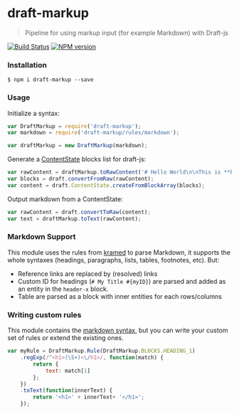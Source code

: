 # draft-markup

> Pipeline for using markup input (for example Markdown) with Draft-js

[![Build Status](https://travis-ci.org/GitbookIO/draft-markup.png?branch=master)](https://travis-ci.org/GitbookIO/draft-markup)
[![NPM version](https://badge.fury.io/js/draft-markup.svg)](http://badge.fury.io/js/draft-markup)

### Installation

```
$ npm i draft-markup --save
```

### Usage

Initialize a syntax:

```js
var DraftMarkup = require('draft-markup');
var markdown = require('draft-markup/rules/markdown');

var draftMarkup = new DraftMarkup(markdown);
```

Generate a [ContentState](https://facebook.github.io/draft-js/docs/api-reference-content-state.html#content) blocks list for draft-js:

```js
var rawContent = draftMarkup.toRawContent('# Hello World\n\nThis is **bold**.');
var blocks = draft.convertFromRaw(rawContent);
var content = draft.ContentState.createFromBlockArray(blocks);
```

Output markdown from a ContentState:

```js
var rawContent = draft.convertToRaw(content);
var text = draftMarkup.toText(rawContent);
```

### Markdown Support

This module uses the rules from [kramed](https://github.com/GitbookIO/kramed) to parse Markdown, it supports the whole syntaxes (headings, paragraphs, lists, tables, footnotes, etc). But:

- Reference links are replaced by (resolved) links
- Custom ID for headings (`# My Title #{myID}`) are parsed and added as an entity in the `header-x` block.
- Table are parsed as a block with inner entities for each rows/columns

### Writing custom rules

This module contains the [markdown syntax](./rules/markdown.js), but you can write your custom set of rules or extend the existing ones.

```js
var myRule = DraftMarkup.Rule(DraftMarkup.BLOCKS.HEADING_1)
    .regExp(/^<h1>(\S+)<\/h1>/, function(match) {
        return {
            text: match[1]
        };
    })
    .toText(function(innerText) {
        return '<h1>' + innerText+ '</h1>';
    });
```

